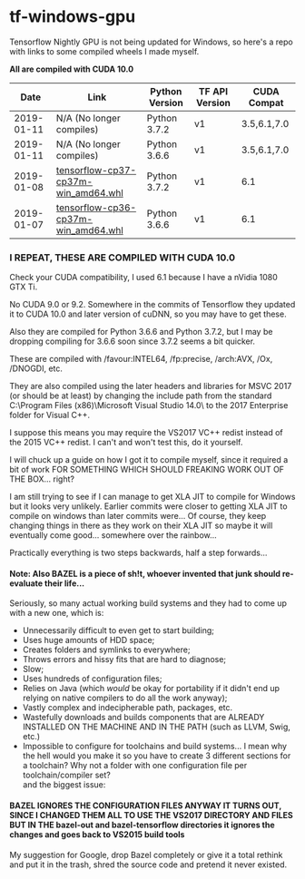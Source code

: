 # tf-windows-gpu
Tensorflow Nightly GPU is not being updated for Windows, so here's a repo with links to some compiled wheels I made myself.

__All are compiled with CUDA 10.0__  

| Date | Link | Python Version | TF API Version | CUDA Compat |
|------|------|----------------|----------------|-------------|
| 2019-01-11 | N/A (No longer compiles) | Python 3.7.2 | v1 | 3.5,6.1,7.0 |
| 2019-01-11 | N/A (No longer compiles) | Python 3.6.6 | v1 | 3.5,6.1,7.0 |
| 2019-01-08 | [tensorflow-cp37-cp37m-win_amd64.whl](https://1drv.ms/u/s!AiUbe609f8iritZu9BlMiHubpm0UCQ) | Python 3.7.2 | v1 | 6.1 |
| 2019-01-07 | [tensorflow-cp36-cp37m-win_amd64.whl](https://1drv.ms/u/s!AiUbe609f8iritZtpQtCf5k__Ad2Qg) | Python 3.6.6 | v1 | 6.1 |

### I REPEAT, THESE ARE COMPILED WITH CUDA 10.0 ###
Check your CUDA compatibility, I used 6.1 because I have a nVidia 1080 GTX Ti.

No CUDA 9.0 or 9.2.
Somewhere in the commits of Tensorflow they updated it to CUDA 10.0 and later version of cuDNN, so you may have to get these.

Also they are compiled for Python 3.6.6 and Python 3.7.2, but I may be dropping compiling for 3.6.6 soon since 3.7.2 seems a bit quicker.

These are compiled with /favour:INTEL64, /fp:precise, /arch:AVX, /Ox, /DNOGDI, etc.

They are also compiled using the later headers and libraries for MSVC 2017 (or should be at least) by changing the include path from the standard C:\Program Files (x86)\Microsoft Visual Studio 14.0\ to the 2017 Enterprise folder for Visual C++.

I suppose this means you may require the VS2017 VC++ redist instead of the 2015 VC++ redist.
I can't and won't test this, do it yourself.

I will chuck up a guide on how I got it to compile myself, since it required a bit of work FOR SOMETHING WHICH SHOULD FREAKING WORK OUT OF THE BOX... right?

I am still trying to see if I can manage to get XLA JIT to compile for Windows but it looks very unlikely.
Earlier commits were closer to getting XLA JIT to compile on windows than later commits were...
Of course, they keep changing things in there as they work on their XLA JIT so maybe it will eventually come good... somewhere over the rainbow...

Practically everything is two steps backwards, half a step forwards...

#### Note: Also BAZEL is a piece of sh!t, whoever invented that junk should re-evaluate their life... ####

Seriously, so many actual working build systems and they had to come up with a new one, which is:
* Unnecessarily difficult to even get to start building;
* Uses huge amounts of HDD space;
* Creates folders and symlinks to everywhere;
* Throws errors and hissy fits that are hard to diagnose;
* Slow;
* Uses hundreds of configuration files;
* Relies on Java (which _would_ be okay for portability if it didn't end up relying on native compilers to do all the work anyway);
* Vastly complex and indecipherable path, packages, etc.
* Wastefully downloads and builds components that are ALREADY INSTALLED ON THE MACHINE AND IN THE PATH (such as LLVM, Swig, etc.)
* Impossible to configure for toolchains and build systems... I mean why the hell would you make it so you have to create 3 different sections for a toolchain? Why not a folder with one configuration file per toolchain/compiler set?  
and the biggest issue:
#### BAZEL IGNORES THE CONFIGURATION FILES ANYWAY IT TURNS OUT, SINCE I CHANGED THEM ALL TO USE THE VS2017 DIRECTORY AND FILES BUT IN THE bazel-out and bazel-tensorflow directories it ignores the changes and goes back to VS2015 build tools ####

My suggestion for Google, drop Bazel completely or give it a total rethink and put it in the trash, shred the source code and pretend it never existed.
